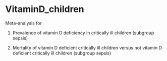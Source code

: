 # VitaminD_children

Meta-analysis for

1) Prevalence of vitamin D deficiency in critically ill children (subgroup sepsis)

2) Mortality of vitamin D deficient critically ill children versus not vitamin D deficient critically ill children (subgroup sepsis)
